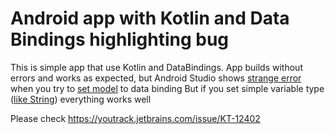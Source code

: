 # Android app with Kotlin and Data Bindings highlighting bug

This is simple app that use Kotlin and DataBindings.
App builds without errors and works as expected, 
but Android Studio shows [strange error](screen1.png) when you try to [set model](screen2.png) to data binding
But if you set simple variable type ([like String](screen3.png)) everything works well

Please check https://youtrack.jetbrains.com/issue/KT-12402